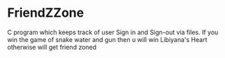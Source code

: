 # FriendZZone
C program which keeps track of user Sign in and Sign-out via files. If you win the game of snake water and gun then u will win Libiyana's Heart otherwise will get friend zoned
